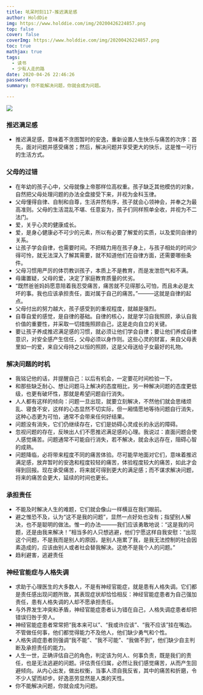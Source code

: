 ```yaml
---
title: 吼呆时刻117-推迟满足感
author: HoldDie
img: https://www.holddie.com/img/20200426224857.png
top: false
cover: false
coverImg: https://www.holddie.com/img/20200426224857.png
toc: true
mathjax: true
tags:
  - 读书
  - 少有人走的路
date: 2020-04-26 22:46:26
password:
summary: 你不能解决问题，你就会成为问题。

---
```


![](https://www.holddie.com/img/20200426224857.png)

### 推迟满足感

- 推迟满足感，意味着不贪图暂时的安逸，重新设置人生快乐与痛苦的次序：首先，面对问题并感受痛苦；然后，解决问题并享受更大的快乐，这是惟一可行的生活方式。

### 父母的过错

- 在年幼的孩子心中，父母就像上帝那样位高权重。孩子缺乏其他模仿的对象，自然把父母处理问题的办法全盘接受下来，并视为金科玉律。
- 父母懂得自律、自制和自尊，生活井然有序，孩子就会心领神会，并奉之为最高准则。父母的生活混乱不堪、任意妄为，孩子们同样照单全收，并视为不二法门。
- 爱，关乎心灵的健康成长。
- 爱，是身心健康必不可少的元素，所以有必要了解爱的实质，以及爱同自律的关系。
- 让孩子学会自律，也需要时间。不把精力用在孩子身上，与孩子相处的时间少得可怜，就无法深入了解其需要，就不知道他们在自律方面，还需要哪些条件。
- 父母习惯用严厉的体罚教训孩子，本质上不是教育，而是发泄怨气和不满。
- 毋庸置疑，父母的爱，决定了家庭教育质量的优劣。
- “既然爸爸妈妈愿意陪着我忍受痛苦，痛苦就不见得那么可怕，而且未必是太坏的事。我也应该承担责任，面对属于自己的痛苦。”———这就是自律的起点。
- 父母付出的努力越大，孩子感受到的重视程度，就越是强烈。
- 自尊自爱的感觉，是自律的基础。自律的核心，就是学习自我照顾，承认自我价值的重要性，并采取一切措施照顾自己，这是走向自立的关键。
- 要让孩子养成推迟满足感的习惯，就必须让他们学会自律；要让他们养成自律意识，对安全感产生信任，父母必须以身作则。这些心灵的财富，来自父母表里如一的爱，来自父母持之以恒的照顾，这是父母送给子女最好的礼物。

### 解决问题的时机

- 我铭记他的话，并提醒自己：以后有机会，一定要花时间检验一下。
- 和那些缺乏耐心、想让问题马上解决的态度相比，另一种解决问题的态度更低级，也更有破坏性，那就是希望问题自行消失。
- 人人都有这样的倾向：问题一旦出现，就要立刻解决，不然他们就会思绪烦乱、寝食不安，这样的心态显然不切实际，但一厢情愿地等待问题自行消失，这种心态更为可怕，通常不会带来任何好结果。
- 问题没有消失，它们仍继续存在，它们是妨碍心灵成长的永远的障碍。
- 忽视问题的存在，反映出人们不愿推迟满足感的心理。我说过：直面问题会使人感觉痛苦。问题通常不可能自行消失，若不解决，就会永远存在，阻碍心智的成熟。
- 问题降临，必将带来程度不同的痛苦体验。尽可能早地面对它们，意味着推迟满足感，放弃暂时的安逸和程度较轻的痛苦，体验程度较大的痛苦，如此才会得到回报。现在承受痛苦，将来就可得到更大的满足感；而不谋求解决问题，将来的痛苦会更大，延续的时间也更长。

### 承担责任

- 不能及时解决人生的难题，它们就会像山一样横亘在我们眼前。
- 避之惟恐不及，认为“这不是我的问题”，显然一点好处也没有；指望别人解决，也不是聪明的做法。惟一的办法———我们应该勇敢地说：“这是我的问题，还是由我来解决！”相当多的人只想逃避，他们宁愿这样自我安慰：“出现这个问题，不是我而是别人的原因，是别人拖累了我，是我无法控制的社会因素造成的，应该由别人或者社会替我解决。这绝不是我个人的问题。”
- 趋利避害，逃避责任

### 神经官能症与人格失调

- 求助于心理医生的大多数人，不是有神经官能症，就是患有人格失调。它们都是责任感出现问题所致，其表现症状却恰恰相反：神经官能症患者为自己强加责任，患有人格失调的人却不愿承担责任。
- 与外界发生冲突和矛盾，神经官能症患者认为错在自己，人格失调症患者却把错误归咎于旁人。
- 神经官能症患者常常把“我本来可以”、“我或许应该”、“我不应该”挂在嘴边。不管做任何事，他们都觉得能力不及他人，他们缺少勇气和个性。
- 人格失调症患者则强调“我不能”、“我不可能”、“我做不到”，他们缺少自主判断及承担责任的能力。
- 人生一世，正确评估自己的角色，判定该为何人、何事负责，既是我们的责任，也是无法逃避的问题。评估责任归属，必然让我们感觉痛苦，从而产生回避倾向。从内心出发，做出权衡，当事人须自我反省，其中的痛苦和折磨，令不少人望而却步。好逸恶劳显然是人类的天性。
- 你不能解决问题，你就会成为问题。